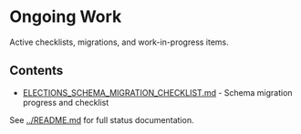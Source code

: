 # Ongoing Work

Active checklists, migrations, and work-in-progress items.

## Contents

- [ELECTIONS_SCHEMA_MIGRATION_CHECKLIST.md](ELECTIONS_SCHEMA_MIGRATION_CHECKLIST.md) - Schema migration progress and checklist

See [../README.md](../README.md) for full status documentation.
